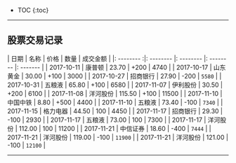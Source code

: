 
* TOC
{:toc}

*****

## 股票交易记录


| 日期        |  名称     |   价格     | 数量       | 成交金额  |
|: -------- :|: -------- |: -------- |: -------- |: ------- |
| 2017-10-11 | 康普顿     | 23.70     | +200      | 4740     |
| 2017-10-17 | 山东黄金   | 30.00     | +100      | 3000     |
| 2017-10-27 | 招商银行   | 27.90     | -200      | `5580`   |
| 2017-10-31 | 五粮液     | 65.80     | +100      | 6580     |
| 2017-11-07 | 伊利股份   | 30.50     | +200      | 6100     |
| 2017-11-08 | 洋河股份   | 115.50    | +100      | 11500    |
| 2017-11-10 | 中国中铁   | 8.80      | +500      | 4400     |
| 2017-11-10 | 五粮液     | 73.40     | -100      | `7340`   |
| 2017-11-15 | 格力电器   | 44.50     | 100       | 4450     |
| 2017-11-17 | 招商银行   | 29.30     | -100      | 2930     |
| 2017-11-17 | 五粮液     | 73.00     | 100       | 7300     |
| 2017-11-17 | 洋河股份   | 112.00    | 100       | 11200    |
| 2017-11-21 | 中信证券   | 18.60     | -400       | `7444`  |
| 2017-11-21 | 洋河股份   | 119.00    | -100      | `11900`  |
| 2017-11-21 | 洋河股份   | 121.00    | -100      | `12100`  |

*****
